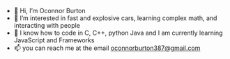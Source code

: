 - 👋 Hi, I’m Oconnor Burton
- 👀 I’m interested in fast and explosive cars, learning complex math, and interacting with people
- 🌱 I know how to code in C, C++, python Java and I am currently learning JavaScript and Frameworks
- 📫 you can reach me at the email oconnorburton387@gmail.com

<!---
merratio/merratio is a ✨ special ✨ repository because its `README.md` (this file) appears on your GitHub profile.
You can click the Preview link to take a look at your changes.
--->
